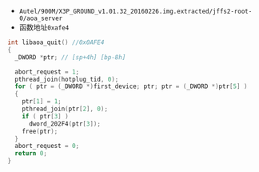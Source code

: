 * `Autel/900M/X3P_GROUND_v1.01.32_20160226.img.extracted/jffs2-root-0/aoa_server`
* 函数地址`0xafe4`

```c
int libaoa_quit() //0x0AFE4
{
  _DWORD *ptr; // [sp+4h] [bp-8h]

  abort_request = 1;
  pthread_join(hotplug_tid, 0);
  for ( ptr = (_DWORD *)first_device; ptr; ptr = (_DWORD *)ptr[5] )
  {
    ptr[1] = 1;
    pthread_join(ptr[2], 0);
    if ( ptr[3] )
      dword_202F4(ptr[3]);
    free(ptr);
  }
  abort_request = 0;
  return 0;
}
```
